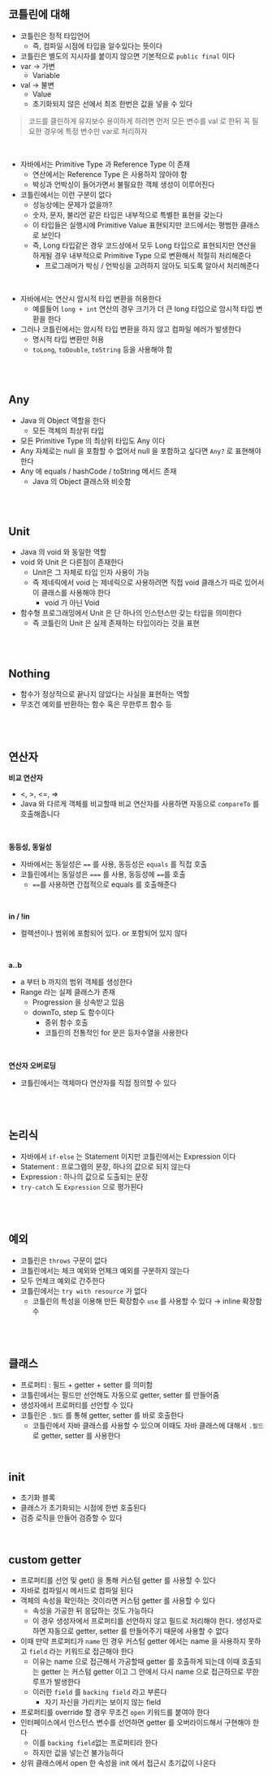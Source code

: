 ## 코틀린에 대해

- 코틀린은 정적 타입언어
  - 즉, 컴파일 시점에 타입을 알수있다는 뜻이다
- 코틀린은 별도의 지시자를 붙이지 않으면 기본적으로 `public final` 이다
- var → 가변
  - Variable
- val → 불변
  - Value
  - 초기화되지 않은 선에서 최조 한번은 값을 넣을 수 있다

> 코드를 클린하게 유지보수 용이하게 하려면 먼저 모든 변수를 val 로 한뒤 꼭 필요한 경우에 특정 변수만 var로 처리하자

</br>

- 자바에서는 Primitive Type 과 Reference Type 이 존재
  - 연산에서는 Reference Type 은 사용하지 않아야 함
  - 박싱과 언박싱이 들어가면서 불필요한 객체 생성이 이루어진다
- 코틀린에서는 이런 구분이 없다
  - 성능상에는 문제가 없을까?
  - 숫자, 문자, 불리언 같은 타입은 내부적으로 특별한 표현을 갖는다
  - 이 타입들은 실행시에 Primitive Value 표현되지만 코드에서는 평범한 클래스로 보인다
  - 즉, Long 타입같은 경우 코드상에서 모두 Long 타입으로 표현되지만 연산을 하게될 경우 내부적으로 Primitive Type 으로 변환해서 적절히 처리해준다
    - 프로그래머가 박싱 / 언박싱을 고려하지 않아도 되도록 알아서 처리해준다

</br>

- 자바에서는 연산시 암시적 타입 변환을 허용한다
  - 예를들어 `long + int` 연산의 경우 크기가 더 큰 long 타입으로 암시적 타입 변환을 한다
- 그러나 코틀린에서는 암시적 타입 변환을 하지 않고 컴파일 에러가 발생한다
  - 명시적 타입 변환만 허용
  - `toLong`, `toDouble`, `toString` 등을 사용해야 함

</br>
</br>

## Any

- Java 의 Object 역할을 한다
  - 모든 객체의 최상위 타입
- 모든 Primitive Type 의 최상위 타입도 Any 이다
- Any 자체로는 null 을 포함할 수 없어서 null 을 포함하고 싶다면 `Any?` 로 표현해야 한다
- Any 에 equals / hashCode / toString 메서드 존재
  - Java 의 Object 클래스와 비슷함

</br>
</br>

## Unit

- Java 의 void 와 동일한 역할
- void 와 Unit 은 다른점이 존재한다
  - Unit은 그 자체로 타입 인자 사용이 가능
  - 즉 제네릭에서 void 는 제네릭으로 사용하려면 직접 void 클래스가 따로 있어서 이 클래스를 사용해야 한다
    - void 가 아닌 Void
- 함수형 프로그래밍에서 Unit 은 단 하나의 인스턴스만 갖는 타입을 의미한다
  - 즉 코틀린의 Unit 은 실제 존재하는 타입이라는 것을 표현

</br>
</br>

## Nothing

- 함수가 정상적으로 끝나지 않았다는 사실을 표현하는 역할
- 무조건 예외를 반환하는 함수 혹은 무한루프 함수 등

</br>
</br>

## 연산자

**비교 연산자**

- <, >, <=, =>
- Java 와 다르게 객체를 비교할때 비교 연산자를 사용하면 자동으로 `compareTo` 를 호출해줍니다

</br>

**동등성, 동일성**

- 자바에서는 동일성은 `==` 를 사용, 동등성은 `equals` 를 직접 호출
- 코틀린에서는 동일성은 `===` 를 사용, 동등성에 `==`를 호출
  - `==`를 사용하면 간접적으로 equals 를 호출해준다

</br>

**in / !in**

- 컬렉션이나 범위에 포함되어 있다. or 포함되어 있지 않다

</br>

**a..b**

- a 부터 b 까지의 범위 객체를 생성한다
- Range 라는 실제 클래스가 존재
  - Progression 을 상속받고 있음
  - downTo, step 도 함수이다
    - 중위 함수 호출
    - 코틀린의 전통적인 for 문은 등차수열을 사용한다

</br>

**연산자 오버로딩**

- 코틀린에서는 객체마다 연산자를 직접 정의할 수 있다

</br>
</br>

## 논리식

- 자바에서 `if-else` 는 Statement 이지만 코틀린에서는 Expression 이다
- Statement : 프로그램의 문장, 하나의 값으로 되지 않는다
- Expression : 하나의 값으로 도출되는 문장
- `try-catch` 도 `Expression` 으로 평가된다

</br>
</br>

## 예외

- 코틀린은 `throws` 구문이 없다
- 코틀린에서는 체크 예외와 언체크 예외를 구분하지 않는다
- 모두 언체크 예외로 간주한다
- 코틀린에서는 `try with resource` 가 없다
  - 코틀린의 특성을 이용해 만든 확장함수 `use` 를 사용할 수 있다 → inline 확장함수

</br>
</br>

## 클래스

- 프로퍼티 : 필드 + getter + setter 를 의미함
- 코틀린에서는 필드만 선언해도 자동으로 getter, setter 를 만들어줌
- 생성자에서 프로퍼티를 선언할 수 있다
- 코틀린은 `.필드` 를 통해 getter, setter 를 바로 호출한다
  - 코틀린에서 자바 클래스를 사용할 수 있으며 이때도 자바 클래스에 대해서 `.필드` 로 getter, setter 를 사용한다

</br>

## init

- 초기화 블록
- 클래스가 초기화되는 시점에 한번 호출된다
- 검증 로직을 만들어 검증할 수 있다

</br>

## custom getter

- 프로퍼티를 선언 및 get() 을 통해 커스텀 getter 를 사용할 수 있다
- 자바로 컴파일시 메서드로 컴파일 된다
- 객체의 속성을 확인하는 것이라면 커스텀 getter 를 사용할 수 있다
  - 속성을 가공한 뒤 응답하는 것도 가능하다
  - 이 경우 생성자에서 프로퍼티를 선언하지 않고 필드로 처리해야 한다. 생성자로 하면 자동으로 getter, setter 를 만들어주기 때문에 사용할 수 없다
- 이때 만약 프로퍼티가 `name` 인 경우 커스텀 getter 에서는 name 을 사용하지 못하고 `field` 라는 키워드로 접근해야 한다
  - 이유는 name 으로 접근해서 가공할때 getter 를 호출하게 되는데 이때 호출되는 getter 는 커스텀 getter 이고 그 안에서 다시 name 으로 접근하므로 무한루프가 발생한다
  - 이러한 `field` 를 `backing field` 라고 부른다
    - 자기 자신을 가리키는 보이지 않는 field
- 프로퍼티를 override 할 경우 무조건 `open` 키워드를 붙여야 한다
- 인터페이스에서 인스턴스 변수를 선언하면 getter 를 오버라이드해서 구현해야 한다
  - 이를 `backing field`없는 프로퍼티라 한다
  - 하지만 값을 넣는건 불가능하다
- 상위 클래스에서 open 한 속성을 init 에서 접근시 초기값이 나온다
